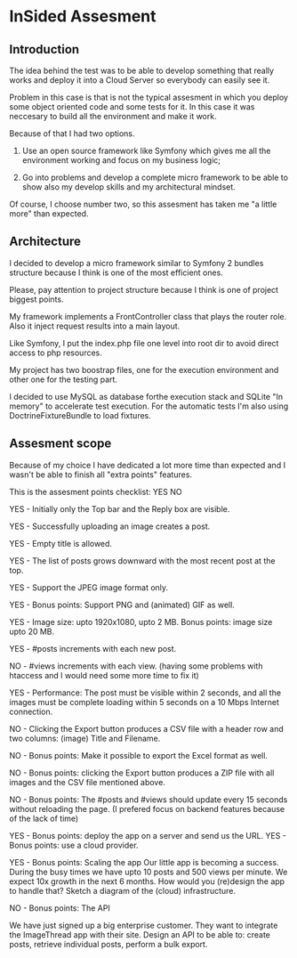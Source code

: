 # InSided Assesment

## Introduction

The idea behind the test was to be able to develop something that really works and
deploy it into a Cloud Server so everybody can easily see it.

Problem in this case is that is not the typical assesment in which you deploy some
object oriented code and some tests for it. In this case it was neccesary to build
all the environment and make it work.

Because of that I had two options.
1. Use an open source framework like Symfony which gives me all the environment
working and focus on my business logic;

2. Go into problems and develop a complete micro framework to be able to show also
my develop skills and my architectural mindset.

Of course, I choose number two, so this assesment has taken me "a little more"
than expected.

## Architecture

I decided to develop a micro framework similar to Symfony 2 bundles structure
because I think is one of the most efficient ones.

Please, pay attention to project structure because I think is one of project
biggest points.

My framework implements a FrontController class that plays the router role. Also
it inject request results into a main layout.

Like Symfony, I put the index.php file one level into root dir to avoid direct
access to php resources.

My project has two boostrap files, one for the execution environment and other
one for the testing part.

I decided to use MySQL as database forthe execution stack and SQLite "In memory"
to accelerate test execution.
For the automatic tests I'm also using DoctrineFixtureBundle to load fixtures.

## Assesment scope

Because of my choice I have dedicated a lot more time than expected and I wasn't
be able to finish all "extra points" features.

This is the assesment points checklist:
YES
NO



YES - Initially only the Top bar and the Reply box are visible.

YES - Successfully uploading an image creates a post.

YES - Empty title is allowed.

YES - The list of posts grows downward with the most recent post at the top.

YES - Support the JPEG image format only.

YES - Bonus points: Support PNG and (animated) GIF as well.

YES - Image size: upto 1920x1080, upto 2 MB. Bonus points: image size upto 20 MB.

YES - #posts increments with each new post.

NO  - #views increments with each view.
    (having some problems with htaccess and I would need some more time to fix it)

YES - Performance: The post must be visible within 2 seconds, and all the images
must be complete loading within 5 seconds on a 10 Mbps Internet connection.

NO  - Clicking the Export button produces a CSV file with a header row and two
columns: (image) Title and Filename.

NO  - Bonus points: Make it possible to export the Excel format as well.

NO  - Bonus points: clicking the Export button produces a ZIP file with all images
and the CSV file mentioned above.

NO  - Bonus points: The #posts and #views should update every 15 seconds without reloading the
page. (I prefered focus on backend features because of the lack of time)

YES - Bonus points: deploy the app on a server and send us the URL.
YES - Bonus points: use a cloud provider.

YES - Bonus points: Scaling the app
Our little app is becoming a success. During the busy times we have upto 10 posts
and 500 views per minute. We expect 10x growth in the next 6 months.
How would you (re)design the app to handle that? Sketch a diagram of the (cloud)
infrastructure.

NO  - Bonus points: The API

We have just signed up a big enterprise customer. They want to integrate the ImageThread app with
their site. Design an API to be able to: create posts, retrieve individual posts, perform a bulk export.

